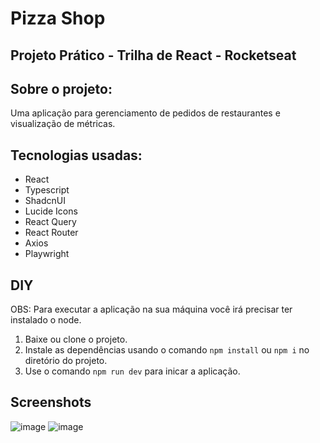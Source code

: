 # Pizza Shop
## Projeto Prático - Trilha de React - Rocketseat

## Sobre o projeto:

Uma aplicação para gerenciamento de pedidos de restaurantes e visualização de métricas.

## Tecnologias usadas:

- React
- Typescript
- ShadcnUI
- Lucide Icons
- React Query
- React Router
- Axios
- Playwright


## DIY

OBS: Para executar a aplicação na sua máquina você irá precisar ter instalado o node.

1. Baixe ou clone o projeto.
2. Instale as dependências usando o comando `npm install` ou `npm i` no diretório do projeto.
3. Use o comando `npm run dev` para inicar a aplicação.

## Screenshots

![image](https://github.com/kauecdev/pizza-shop/assets/61801350/cc5095b4-667a-45e7-b8d4-4d14f34bb25c)
![image](https://github.com/kauecdev/pizza-shop/assets/61801350/04ffaf55-edbc-47cb-a4ec-b4fe9a1c82b0)


